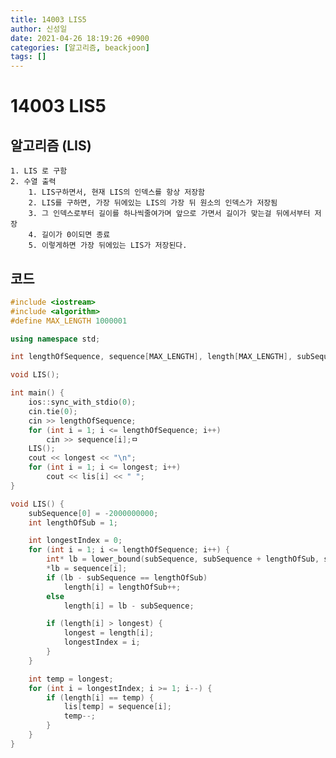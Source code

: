 ```yaml
---
title: 14003 LIS5
author: 신성일
date: 2021-04-26 18:19:26 +0900
categories: [알고리즘, beackjoon]
tags: []
---
```


# 14003 LIS5

## 알고리즘 (LIS)

    1. LIS 로 구함
    2. 수열 출력
    	1. LIS구하면서, 현재 LIS의 인덱스를 항상 저장함
    	2. LIS를 구하면, 가장 뒤에있는 LIS의 가장 뒤 원소의 인덱스가 저장됨
    	3. 그 인덱스로부터 길이를 하나씩줄여가며 앞으로 가면서 길이가 맞는걸 뒤에서부터 저장
    	4. 길이가 0이되면 종료
    	5. 이렇게하면 가장 뒤에있는 LIS가 저장된다.

## 코드

```cpp
#include <iostream>
#include <algorithm>
#define MAX_LENGTH 1000001

using namespace std;

int lengthOfSequence, sequence[MAX_LENGTH], length[MAX_LENGTH], subSequence[MAX_LENGTH], longest, lis[MAX_LENGTH];

void LIS();

int main() {
	ios::sync_with_stdio(0);
	cin.tie(0);
	cin >> lengthOfSequence;
	for (int i = 1; i <= lengthOfSequence; i++)
		cin >> sequence[i];ㅁ
	LIS();
	cout << longest << "\n";
	for (int i = 1; i <= longest; i++)
		cout << lis[i] << " ";
}

void LIS() {
	subSequence[0] = -2000000000;
	int lengthOfSub = 1;

	int longestIndex = 0;
	for (int i = 1; i <= lengthOfSequence; i++) {
		int* lb = lower_bound(subSequence, subSequence + lengthOfSub, sequence[i]);
		*lb = sequence[i];
		if (lb - subSequence == lengthOfSub)
			length[i] = lengthOfSub++;
		else
			length[i] = lb - subSequence;

		if (length[i] > longest) {
			longest = length[i];
			longestIndex = i;
		}
	}

	int temp = longest;
	for (int i = longestIndex; i >= 1; i--) {
		if (length[i] == temp) {
			lis[temp] = sequence[i];
			temp--;
		}
	}
}


```
